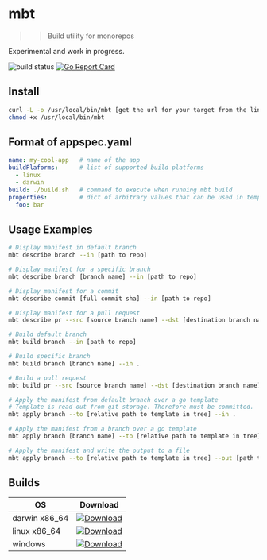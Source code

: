 # mbt
>> Build utility for monorepos

Experimental and work in progress.

![build status](https://travis-ci.org/buddyspike/mbt.svg?branch=master)
[![Go Report Card](https://goreportcard.com/badge/github.com/buddyspike/mbt)](https://goreportcard.com/report/github.com/buddyspike/mbt)

## Install
```sh
curl -L -o /usr/local/bin/mbt [get the url for your target from the links below]
chmod +x /usr/local/bin/mbt
```
## Format of appspec.yaml

```yaml
name: my-cool-app   # name of the app
buildPlaforms:      # list of supported build platforms
  - linux
  - darwin
build: ./build.sh   # command to execute when running mbt build 
properties:         # dict of arbitrary values that can be used in templates when running mbt apply
  foo: bar
```

## Usage Examples
```sh
# Display manifest in default branch 
mbt describe branch --in [path to repo]

# Display manifest for a specific branch
mbt describe branch [branch name] --in [path to repo]

# Display manifest for a commit
mbt describe commit [full commit sha] --in [path to repo]

# Display manifest for a pull request
mbt describe pr --src [source branch name] --dst [destination branch name] --in [path to repo]

# Build default branch
mbt build branch --in [path to repo]

# Build specific branch 
mbt build branch [branch name] --in .

# Build a pull request
mbt build pr --src [source branch name] --dst [destination branch name] --in [path to repo]

# Apply the manifest from default branch over a go template
# Template is read out from git storage. Therefore must be committed.
mbt apply branch --to [relative path to template in tree] --in . 

# Apply the manifest from a branch over a go template
mbt apply branch [branch name] --to [relative path to template in tree] --in .

# Apply the manifest and write the output to a file
mbt apply branch --to [relative path to template in tree] --out [path to output file] --in .
```

## Builds

|OS               |Download|
|-----------------|--------|
|darwin x86_64    |[![Download](https://api.bintray.com/packages/buddyspike/bin/mbt_darwin_x86_64/images/download.svg)](https://bintray.com/buddyspike/bin/mbt_darwin_x86_64/_latestVersion)|
|linux x86_64     |[![Download](https://api.bintray.com/packages/buddyspike/bin/mbt_linux_x86_64/images/download.svg)](https://bintray.com/buddyspike/bin/mbt_linux_x86_64/_latestVersion)|
|windows          |[ ![Download](https://api.bintray.com/packages/buddyspike/bin/mbt_windows_x86/images/download.svg) ](https://bintray.com/buddyspike/bin/mbt_windows_x86/_latestVersion)|

